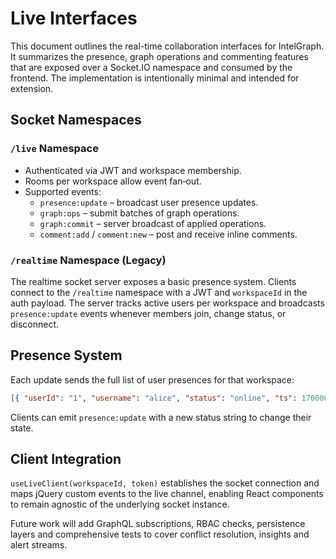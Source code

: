 # Live Interfaces

This document outlines the real-time collaboration interfaces for IntelGraph.
It summarizes the presence, graph operations and commenting features that are
exposed over a Socket.IO namespace and consumed by the frontend. The implementation 
is intentionally minimal and intended for extension.

## Socket Namespaces

### `/live` Namespace
- Authenticated via JWT and workspace membership.
- Rooms per workspace allow event fan‑out.
- Supported events:
  - `presence:update` – broadcast user presence updates.
  - `graph:ops` – submit batches of graph operations.
  - `graph:commit` – server broadcast of applied operations.
  - `comment:add` / `comment:new` – post and receive inline comments.

### `/realtime` Namespace (Legacy)
The realtime socket server exposes a basic presence system. Clients connect to the `/realtime` namespace with a JWT and `workspaceId` in the auth payload. The server tracks active users per workspace and broadcasts `presence:update` events whenever members join, change status, or disconnect.

## Presence System

Each update sends the full list of user presences for that workspace:

```json
[{ "userId": "1", "username": "alice", "status": "online", "ts": 1700000000000 }]
```

Clients can emit `presence:update` with a new status string to change their state.

## Client Integration

`useLiveClient(workspaceId, token)` establishes the socket connection and maps
jQuery custom events to the live channel, enabling React components to remain
agnostic of the underlying socket instance.

Future work will add GraphQL subscriptions, RBAC checks, persistence layers and
comprehensive tests to cover conflict resolution, insights and alert streams.
